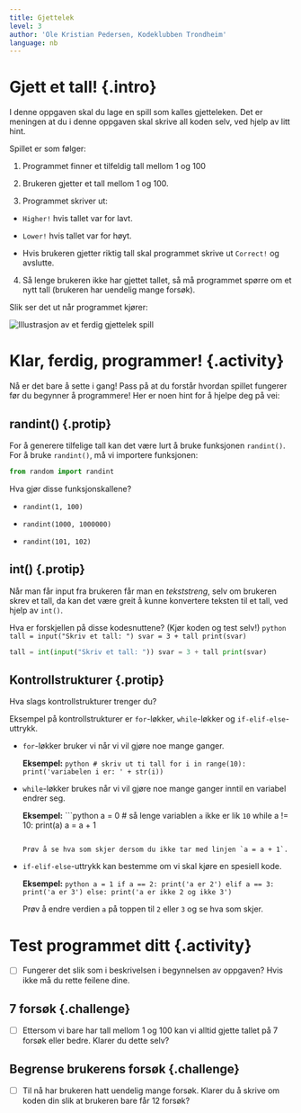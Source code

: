 ```yaml
---
title: Gjettelek
level: 3
author: 'Ole Kristian Pedersen, Kodeklubben Trondheim'
language: nb
---
```



# Gjett et tall!  {.intro}

I denne oppgaven skal du lage en spill som kalles gjetteleken. Det er meningen
at du i denne oppgaven skal skrive all koden selv, ved hjelp av litt hint.

Spillet er som følger:

1. Programmet finner et tilfeldig tall mellom 1 og 100

2. Brukeren gjetter et tall mellom 1 og 100.

3. Programmet skriver ut:

  * `Higher!` hvis tallet var for lavt.

  * `Lower!` hvis tallet var for høyt.

  * Hvis brukeren gjetter riktig tall skal programmet skrive ut `Correct!` og
    avslutte.

4. Så lenge brukeren ikke har gjettet tallet, så må programmet spørre om et nytt
   tall (brukeren har uendelig mange forsøk).


Slik ser det ut når programmet kjører:

![Illustrasjon av et ferdig gjettelek spill](python_guessing_game.png)


# Klar, ferdig, programmer! {.activity}

Nå er det bare å sette i gang! Pass på at du forstår hvordan spillet fungerer
før du begynner å programmere! Her er noen hint for å hjelpe deg på vei:

## randint() {.protip}

For å generere tilfelige tall kan det være lurt å bruke funksjonen `randint()`.
For å bruke `randint()`, må vi importere funksjonen:

```python 
from random import randint
```

Hva gjør disse funksjonskallene?

* `randint(1, 100)`

* `randint(1000, 1000000)`

* `randint(101, 102)`

## int() {.protip}

Når man får input fra brukeren får man en *tekststreng*, selv om brukeren skrev
et tall, da kan det være greit å kunne konvertere teksten til et tall, ved hjelp
av `int()`.

Hva er forskjellen på disse kodesnuttene? (Kjør koden og test selv!) ```python
tall = input("Skriv et tall: ") svar = 3 + tall print(svar) ```

```python 
tall = int(input("Skriv et tall: ")) svar = 3 + tall print(svar) 
```

## Kontrollstrukturer {.protip}

Hva slags kontrollstrukturer trenger du?

Eksempel på kontrollstrukturer er `for`-løkker, `while`-løkker og
`if-elif-else`-uttrykk.

- `for`-løkker bruker vi når vi vil gjøre noe mange ganger.

  **Eksempel:** ```python # skriv ut ti tall for i in range(10):
      print('variabelen i er: ' + str(i)) ```

- `while`-løkker brukes når vi vil gjøre noe mange ganger inntil en variabel
  endrer seg.

  **Eksempel:** ```python
   a = 0 # så lenge variablen `a` ikke er lik `10` while a != 10:
       print(a) a = a + 1
  ```

  Prøv å se hva som skjer dersom du ikke tar med linjen `a = a + 1`.

- `if-elif-else`-uttrykk kan bestemme om vi skal kjøre en spesiell kode.

  **Eksempel:** ```python a = 1 if a == 2:
    print('a er 2') elif a == 3:
    print('a er 3') else:
    print('a er ikke 2 og ikke 3') ```

  Prøv å endre verdien `a` på toppen til `2` eller `3` og se hva som skjer.


# Test programmet ditt {.activity}

- [ ] Fungerer det slik som i beskrivelsen i begynnelsen av oppgaven? Hvis ikke
      må du rette feilene dine.
      
## 7 forsøk {.challenge}

- [ ] Ettersom vi bare har tall mellom 1 og 100 kan vi alltid gjette tallet på 7
      forsøk eller bedre. Klarer du dette selv?
      
## Begrense brukerens forsøk {.challenge}

- [ ] Til nå har brukeren hatt uendelig mange forsøk. Klarer du å skrive om
      koden din slik at brukeren bare får 12 forsøk?
